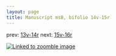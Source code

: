 ```yaml
---
layout: page
title: Manuscript msB, bifolio 14v-15r
---
```


prev: [13v-14r](../13v-14r/) next: [15v-16r](../15v-16r/)



[![Linked to zoomble image](http://www.homermultitext.org/iipsrv?IIIF=/project/homer/pyramidal/deepzoom/hmt/vbbifolio/v1/vb_14v_15r.tif/full/2000,/0/default.jpg)](http://www.homermultitext.org/ict2/?urn=urn:cite2:hmt:vbbifolio.v1:vb_14v_15r)

